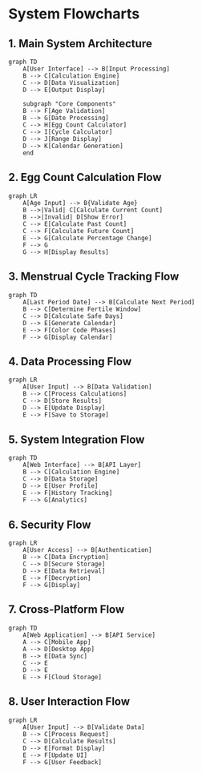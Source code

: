 # System Flowcharts

## 1. Main System Architecture
```mermaid
graph TD
    A[User Interface] --> B[Input Processing]
    B --> C[Calculation Engine]
    C --> D[Data Visualization]
    D --> E[Output Display]
    
    subgraph "Core Components"
    B --> F[Age Validation]
    B --> G[Date Processing]
    C --> H[Egg Count Calculator]
    C --> I[Cycle Calculator]
    D --> J[Range Display]
    D --> K[Calendar Generation]
    end
```

## 2. Egg Count Calculation Flow
```mermaid
graph LR
    A[Age Input] --> B{Validate Age}
    B -->|Valid| C[Calculate Current Count]
    B -->|Invalid| D[Show Error]
    C --> E[Calculate Past Count]
    C --> F[Calculate Future Count]
    E --> G[Calculate Percentage Change]
    F --> G
    G --> H[Display Results]
```

## 3. Menstrual Cycle Tracking Flow
```mermaid
graph TD
    A[Last Period Date] --> B[Calculate Next Period]
    B --> C[Determine Fertile Window]
    C --> D[Calculate Safe Days]
    D --> E[Generate Calendar]
    E --> F[Color Code Phases]
    F --> G[Display Calendar]
```

## 4. Data Processing Flow
```mermaid
graph LR
    A[User Input] --> B[Data Validation]
    B --> C[Process Calculations]
    C --> D[Store Results]
    D --> E[Update Display]
    E --> F[Save to Storage]
```

## 5. System Integration Flow
```mermaid
graph TD
    A[Web Interface] --> B[API Layer]
    B --> C[Calculation Engine]
    C --> D[Data Storage]
    D --> E[User Profile]
    E --> F[History Tracking]
    F --> G[Analytics]
```

## 6. Security Flow
```mermaid
graph LR
    A[User Access] --> B[Authentication]
    B --> C[Data Encryption]
    C --> D[Secure Storage]
    D --> E[Data Retrieval]
    E --> F[Decryption]
    F --> G[Display]
```

## 7. Cross-Platform Flow
```mermaid
graph TD
    A[Web Application] --> B[API Service]
    A --> C[Mobile App]
    A --> D[Desktop App]
    B --> E[Data Sync]
    C --> E
    D --> E
    E --> F[Cloud Storage]
```

## 8. User Interaction Flow
```mermaid
graph LR
    A[User Input] --> B[Validate Data]
    B --> C[Process Request]
    C --> D[Calculate Results]
    D --> E[Format Display]
    E --> F[Update UI]
    F --> G[User Feedback]
``` 